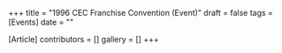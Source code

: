 +++
title = "1996 CEC Franchise Convention (Event)"
draft = false
tags = [Events]
date = ""

[Article]
contributors = []
gallery = []
+++